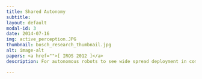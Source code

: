 ```yaml
---
title: Shared Autonomy
subtitle:
layout: default
modal-id: 3
date: 2014-07-16
img: active_perception.JPG
thumbnail: bosch_research_thumbnail.jpg
alt: image-alt
papers: <a href="">[ IROS 2012 ]</a>
description: For autonomous robots to see wide spread deployment in commerical and non commerical settings, they should be capable of achieving failure free operation for long durations of time. This objective though relatively well defined in controlled industrial settings, it is extremely hard to accomplish in unstructured human environments. Given the complexity of unstructured human environments, designing systems capable of failure free operation is a problem that is both complex and illposed. This is due to the fact that there are an innumerable number of failure cases, and the algorithms underlying autonomous systems cannot be designed to explicitly enumerate and address all these cases. These limitations have long been a barrier for adoption of robots in non-industrial settings. Hence, in order to deploy robots in non industrial settings a practical trade-off is to design systems that can either fail gracefully (i.e avoid damaging critical infrastructure) or query an expert in the event of an unmodeled source of uncertainty during the course of decision making. </br> <iframe width="480" height="300" style="padding:10px;" src="https://www.youtube.com/embed/Q6vQcKP76DI" align="center" frameborder="0" allow="accelerometer; autoplay; encrypted-media; gyroscope; picture-in-picture" allowfullscreen></iframe> </br> Much of my research in this domain has been focused on developing learning mechanisms for robust failure recovery in autonomous systems. <img src="img/portfolio/shared_autonomy_interfaces.gif" class="img-responsive img-left" align="right" style="width:50%;height:50%" hspace="10" alt="image-alt"> Such that these systems are capable of querying an expert in the event of unmodeled sources of uncertainty. Some of my previous research in this area has been published in IROS 2012. There I developed shared autonomy algorithms for mobile manipulators such that they could execute robust failure recovery behaviors with limited expert intervention. More recently I have been interested in further enhancing these systems for deployment in real world unstructured environments outside the lab. 

---
```

